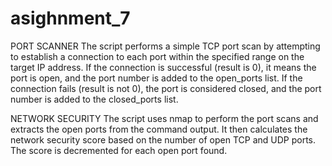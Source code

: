 # asighnment_7

PORT SCANNER
The script performs a simple TCP port scan by attempting to establish a connection to each port within the specified range on the target IP address. If the connection is successful (result is 0), it means the port is open, and the port number is added to the open_ports list. If the connection fails (result is not 0), the port is considered closed, and the port number is added to the closed_ports list.

NETWORK SECURITY
The script uses nmap to perform the port scans and extracts the open ports from the command output. It then calculates the network security score based on the number of open TCP and UDP ports. The score is decremented for each open port found.
